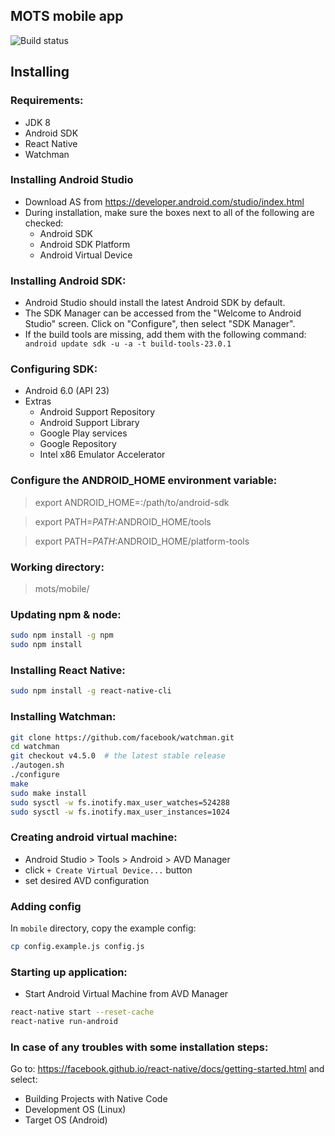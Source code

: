 MOTS mobile app
----------------------
![Build status](https://www.bitrise.io/app/7e00617b3eb26295.svg?token=VCMRS804K0dwuyMpH_SFNg&branch=develop)

Installing
----------------------

### Requirements:
- JDK 8
- Android SDK
- React Native
- Watchman

### Installing Android Studio
- Download AS from https://developer.android.com/studio/index.html
- During installation, make sure the boxes next to all of the following are checked:
    - Android SDK
    - Android SDK Platform
    - Android Virtual Device

### Installing Android SDK:
- Android Studio should install the latest Android SDK by default.
- The SDK Manager can be accessed from the "Welcome to Android Studio" screen. Click on "Configure", then select "SDK Manager".
- If the build tools are missing, add them with the following command:
` android update sdk -u -a -t build-tools-23.0.1`

### Configuring SDK:
- Android 6.0 (API 23)
- Extras
    - Android Support Repository
    - Android Support Library
    - Google Play services
    - Google Repository
    - Intel x86 Emulator Accelerator

### Configure the ANDROID_HOME environment variable:
> export ANDROID_HOME=:/path/to/android-sdk

> export PATH=$PATH:$ANDROID_HOME/tools

> export PATH=$PATH:$ANDROID_HOME/platform-tools

### Working directory:
> mots/mobile/

### Updating npm & node:
```sh
sudo npm install -g npm
sudo npm install
```

### Installing React Native:
```sh
sudo npm install -g react-native-cli
```

### Installing Watchman:
```sh
git clone https://github.com/facebook/watchman.git
cd watchman
git checkout v4.5.0  # the latest stable release
./autogen.sh
./configure
make
sudo make install
sudo sysctl -w fs.inotify.max_user_watches=524288
sudo sysctl -w fs.inotify.max_user_instances=1024
```

### Creating android virtual machine:
- Android Studio > Tools > Android > AVD Manager
- click ```+ Create Virtual Device...``` button
- set desired AVD configuration

### Adding config
In `mobile` directory, copy the example config:
```sh
cp config.example.js config.js
```

### Starting up application:
- Start Android Virtual Machine from AVD Manager
```sh
react-native start --reset-cache
react-native run-android
```

### In case of any troubles with some installation steps:
Go to: https://facebook.github.io/react-native/docs/getting-started.html and select:
- Building Projects with Native Code
- Development OS (Linux)
- Target OS (Android)
